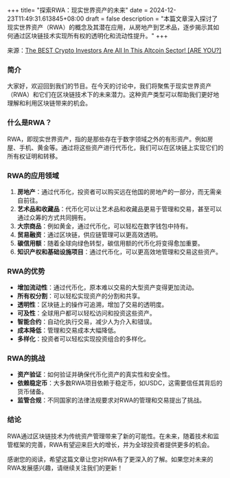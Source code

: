 +++
title= "探索RWA：现实世界资产的未来"
date = 2024-12-23T11:49:31.613845+08:00
draft = false
description = "本篇文章深入探讨了现实世界资产（RWA）的概念及其潜在应用，从房地产到艺术品，逐步揭示其如何通过区块链技术实现所有权的透明化和流动性提升。"
+++

来源：[The BEST Crypto Investors Are All In This Altcoin Sector! [ARE YOU?]](https://www.youtube.com/watch?v=gBP3K5tQiDs)

### 简介

大家好，欢迎回到我们的节目。在今天的讨论中，我们将聚焦于现实世界资产（RWA）和它们在区块链技术下的未来潜力。这种资产类型可以帮助我们更好地理解和利用区块链带来的机会。

### 什么是RWA？

RWA，即现实世界资产，指的是那些存在于数字领域之外的有形资产。例如房屋、手机、黄金等。通过将这些资产进行代币化，我们可以在区块链上实现它们的所有权证明和转移。

### RWA的应用领域

1. **房地产**：通过代币化，投资者可以购买远在他国的房地产的一部分，而无需亲自前往。
2. **艺术品和收藏品**：代币化可以让艺术品和收藏品更易于管理和交易，甚至可以通过众筹的方式共同拥有。
3. **大宗商品**：例如黄金，通过代币化，可以轻松在数字钱包中持有。
4. **贸易融资**：通过区块链，供应链管理可以更高效透明。
5. **碳信用额**：随着全球向绿色转型，碳信用额的代币化将变得愈加重要。
6. **知识产权和基础设施项目**：通过代币化，可以更高效地管理和交易这些资产。

### RWA的优势

- **增加流动性**：通过代币化，原本难以交易的大型资产变得更加流动。
- **所有权分割**：可以轻松实现资产的分割和共享。
- **透明性**：区块链上的操作可追溯，增加了交易的透明度。
- **可及性**：全球用户都可以轻松访问和投资这些资产。
- **智能合约**：自动化执行交易，减少人为介入和错误。
- **成本降低**：管理和交易成本大幅降低。
- **多样化**：投资者可以轻松实现投资组合的多样化。

### RWA的挑战

- **资产验证**：如何验证并确保代币化资产的真实性和安全性。
- **依赖稳定币**：大多数RWA项目依赖于稳定币，如USDC，这需要信任其背后的货币储备。
- **监管合规**：不同国家的法律法规要求对RWA的管理和交易提出了挑战。

### 结论

RWA通过区块链技术为传统资产管理带来了新的可能性。在未来，随着技术和监管框架的完善，RWA有望迎来巨大的增长，并为全球投资者提供更多的机会。

感谢您的阅读，希望这篇文章让您对RWA有了更深入的了解。如果您对未来的RWA发展感兴趣，请继续关注我们的更新！